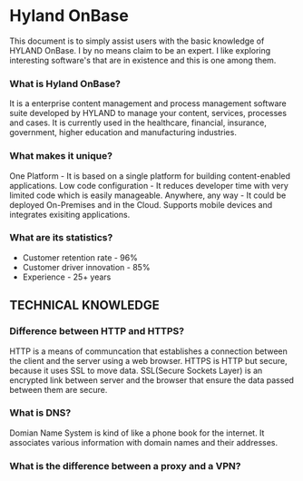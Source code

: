 # Hyland OnBase 
This document is to simply assist users with the basic knowledge of HYLAND OnBase. I by no means claim to be an expert. I like exploring interesting software's that are in existence and this is one among them. 

### What is Hyland OnBase?
It is a enterprise content management and process management software suite developed by HYLAND to manage your content, services, processes and cases. It is currently used in the healthcare, financial, insurance, government, higher education and manufacturing industries. 

### What makes it unique?
One Platform - It is based on a single platform for building content-enabled applications. 
Low code configuration - It reduces developer time with very limited code which is easily manageable. 
Anywhere, any way - It could be deployed On-Premises and in the Cloud. Supports mobile devices and integrates exisiting applications.

### What are its statistics?
- Customer retention rate - 96% 
- Customer driver innovation - 85%
- Experience - 25+ years

## TECHNICAL KNOWLEDGE 

### Difference between HTTP and HTTPS?
HTTP is a means of communcation that establishes a connection between the client and the server using a web browser. HTTPS is HTTP but secure, because it uses SSL to move data. SSL(Secure Sockets Layer) is an encrypted link between server and the browser that ensure the data passed between them are secure. 

### What is DNS?
Domian Name System is kind of like a phone book for the internet. It associates various information with domain names and their addresses. 

### What is the difference between a proxy and a VPN?



